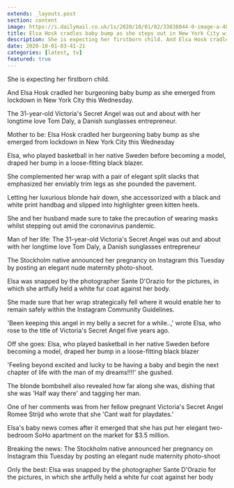 ```yaml
---
extends: _layouts.post
section: content
image: https://i.dailymail.co.uk/1s/2020/10/01/02/33838044-0-image-a-40_1601514764794.jpg 
title: Elsa Hosk cradles baby bump as she steps out in New York City with longtime love Tom Daly 
description: She is expecting her firstborn child. And Elsa Hosk cradled her burgeoning baby bump as she emerged from lockdown in New York City this Wednesday with her longtime love Tom Daly. 
date: 2020-10-01-03-41-21 
categories: [latest, tv] 
featured: true 
--- 
```

She is expecting her firstborn child.

And Elsa Hosk cradled her burgeoning baby bump as she emerged from lockdown in New York City this Wednesday.

The 31-year-old Victoria's Secret Angel was out and about with her longtime love Tom Daly, a Danish sunglasses entrepreneur.

Mother to be: Elsa Hosk cradled her burgeoning baby bump as she emerged from lockdown in New York City this Wednesday

Elsa, who played basketball in her native Sweden before becoming a model, draped her bump in a loose-fitting black blazer.

She complemented her wrap with a pair of elegant split slacks that emphasized her enviably trim legs as she pounded the pavement.

Letting her luxurious blonde hair down, she accessorized with a black and white print handbag and slipped into highlighter green kitten heels.

She and her husband made sure to take the precaution of wearing masks whilst stepping out amid the coronavirus pandemic.

Man of her life: The 31-year-old Victoria's Secret Angel was out and about with her longtime love Tom Daly, a Danish sunglasses entrepreneur

The Stockholm native announced her pregnancy on Instagram this Tuesday by posting an elegant nude maternity photo-shoot.

Elsa was snapped by the photographer Sante D'Orazio for the pictures, in which she artfully held a white fur coat against her body.

She made sure that her wrap strategically fell where it would enable her to remain safely within the Instagram Community Guidelines. 

'Been keeping this angel in my belly a secret for a while..,' wrote Elsa, who rose to the title of Victoria's Secret Angel five years ago.

Off she goes: Elsa, who played basketball in her native Sweden before becoming a model, draped her bump in a loose-fitting black blazer

'Feeling beyond excited and lucky to be having a baby and begin the next chapter of life with the man of my dreams!!!!' she gushed.

The blonde bombshell also revealed how far along she was, dishing that she was 'Half way there' and tagging her man.

One of her comments was from her fellow pregnant Victoria's Secret Angel Romee Strijd who wrote that she 'Cant wait for playdates.' 

Elsa's baby news comes after it emerged that she has put her elegant two-bedroom SoHo apartment on the market for $3.5 million.

Breaking the news: The Stockholm native announced her pregnancy on Instagram this Tuesday by posting an elegant nude maternity photo-shoot

Only the best: Elsa was snapped by the photographer Sante D'Orazio for the pictures, in which she artfully held a white fur coat against her body

